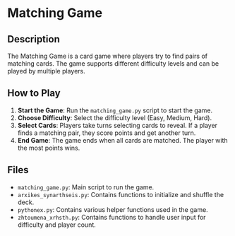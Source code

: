 # Matching Game

## Description
The Matching Game is a card game where players try to find pairs of matching cards. The game supports different difficulty levels and can be played by multiple players.

## How to Play
1. **Start the Game**: Run the `matching_game.py` script to start the game.
2. **Choose Difficulty**: Select the difficulty level (Easy, Medium, Hard).
3. **Select Cards**: Players take turns selecting cards to reveal. If a player finds a matching pair, they score points and get another turn.
4. **End Game**: The game ends when all cards are matched. The player with the most points wins.

## Files
- `matching_game.py`: Main script to run the game.
- `arxikes_synarthseis.py`: Contains functions to initialize and shuffle the deck.
- `pythonex.py`: Contains various helper functions used in the game.
- `zhtoumena_xrhsth.py`: Contains functions to handle user input for difficulty and player count.

